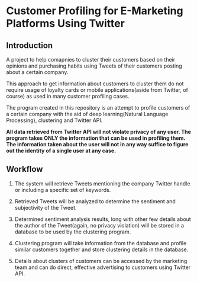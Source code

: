 # Customer Profiling for E-Marketing Platforms Using Twitter

## Introduction

A project to help comapnies to cluster their customers based on their opinions and purchasing habits using Tweets of their customers posting about a certain company.

This approach to get information about customers to cluster them do not require usage of loyalty cards or mobile applications(aside from Twitter, of course) as used in many customer profiling cases.

The program created in this repository is an attempt to profile customers of a certain company with the aid of deep learning(Natural Language Processing), clustering and Twitter API.

**All data retrieved from Twitter API will not violate privacy of any user. The program takes ONLY the information that can be used in profiling them. The information taken about the user will not in any way suffice to figure out the identity of a single user at any case.**

## Workflow

1. The system will retrieve Tweets mentioning the company Twitter handle or including a specific set of keywords.

2. Retrieved Tweets will be analyzed to determine the sentiment and subjectivity of the Tweet.

3. Determined sentiment analysis results, long with other few details about the author of the Tweet(again, no privacy violation) will be stored in a database to be used by the clustering program.

4. Clustering program will take information from the database and profile similar customers together and store clustering details in the database.

5. Details about clusters of customers can be accessed by the marketing team and can do direct, effective advertising to customers using Twitter API.
